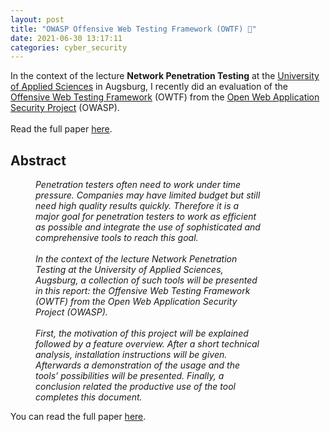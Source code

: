 ```yaml
---
layout: post
title: "OWASP Offensive Web Testing Framework (OWTF) 🔐"
date: 2021-06-30 13:17:11
categories: cyber_security
---
```


In the context of the lecture <strong>Network Penetration Testing</strong> at the <a target="_blank" href="https://www.hs-augsburg.de/">University of Applied Sciences</a> in Augsburg, I recently did an evaluation of the <a target="_blank" href="https://github.com/owtf/owtf">Offensive Web Testing Framework</a> (OWTF) from the <a target="_blank" href="https://owasp.org/">Open Web Application Security Project</a> (OWASP). <br><br>Read the full paper <a href="/assets/owtf.pdf" target=_blank>here</a>.

## Abstract

<div style="margin: 0 100px 0 40px">

<p style="font-style: italic">Penetration testers often need to work under time pressure. Companies may have limited budget but still need high quality results quickly. Therefore it is a major goal for penetration testers to work as efficient as possible and integrate the use of sophisticated and comprehensive tools to reach this goal.
<br>
<br>
In the context of the lecture Network Penetration Testing at the University of Applied Sciences, Augsburg, a collection of such tools will be presented in this report: the Offensive Web Testing Framework (OWTF) from the Open Web Application Security Project (OWASP).
<br>
<br>
First, the motivation of this project will be explained followed by a feature overview. After a short technical analysis, installation instructions will be given. Afterwards a demonstration of the usage and the tools’ possibilities will be presented. Finally, a conclusion related the productive use of the tool completes this document.
</p>
</div>

You can read the full paper <a href="/assets/owtf.pdf" target=_blank>here</a>.
